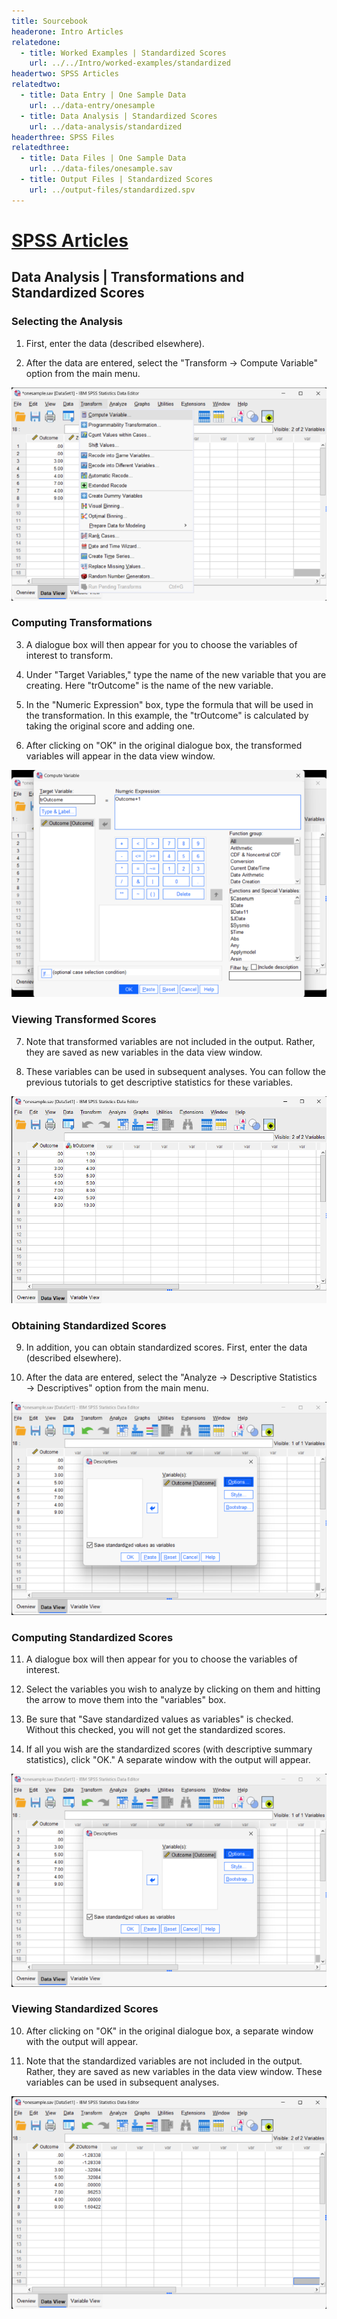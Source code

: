 ```yaml
---
title: Sourcebook
headerone: Intro Articles
relatedone:
  - title: Worked Examples | Standardized Scores
    url: ../../Intro/worked-examples/standardized
headertwo: SPSS Articles
relatedtwo:
  - title: Data Entry | One Sample Data
    url: ../data-entry/onesample
  - title: Data Analysis | Standardized Scores
    url: ../data-analysis/standardized
headerthree: SPSS Files
relatedthree:
  - title: Data Files | One Sample Data
    url: ../data-files/onesample.sav
  - title: Output Files | Standardized Scores
    url: ../output-files/standardized.spv
---
```


# [SPSS Articles](../index.md)

## Data Analysis | Transformations and Standardized Scores 

### Selecting the Analysis 

1. First, enter the data (described elsewhere). 

2. After the data are entered, select the "Transform → Compute Variable" option from the main menu.

<p align="center"><kbd><img src="standardized1.png"></kbd></p>

### Computing Transformations 

3. A dialogue box will then appear for you to choose the variables of interest to transform.

4. Under "Target Variables," type the name of the new variable that you are creating. Here "trOutcome" is the name of the new variable.

5. In the "Numeric Expression" box, type the formula that will be used in the transformation. In this example, the "trOutcome" is calculated by taking the original score and adding one.

6. After clicking on "OK" in the original dialogue box, the transformed variables will appear in the data view window. 

<p align="center"><kbd><img src="standardized2.png"></kbd></p>

### Viewing Transformed Scores  

7. Note that transformed variables are not included in the output. Rather, they are saved as new variables in the data view window. 

8. These variables can be used in subsequent analyses. You can follow the previous tutorials to get descriptive statistics for these variables.

<p align="center"><kbd><img src="standardized3.png"></kbd></p>

### Obtaining Standardized Scores

9. In addition, you can obtain standardized scores. First, enter the data (described elsewhere).

10. After the data are entered, select the "Analyze → Descriptive Statistics → Descriptives" option from the main menu. 

<p align="center"><kbd><img src="standardized5.png"></kbd></p>

### Computing Standardized Scores 

11. A dialogue box will then appear for you to choose the variables of interest. 

12. Select the variables you wish to analyze by clicking on them and hitting the arrow to move them into the "variables" box. 

13. Be sure that "Save standardized values as variables" is checked. Without this checked, you will not get the standardized scores. 

14. If all you wish are the standardized scores (with descriptive summary statistics), click "OK." A separate window with the output will appear.

<p align="center"><kbd><img src="standardized5.png"></kbd></p>

### Viewing Standardized Scores  

10. After clicking on "OK" in the original dialogue box, a separate window with the output will appear.

11. Note that the standardized variables are not included in the output. Rather, they are saved as new variables in the data view window. These variables can be used in subsequent analyses.

<p align="center"><kbd><img src="standardized6.png"></kbd></p>
